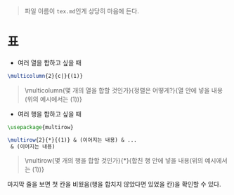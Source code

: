 > 파일 이름이 ```tex.md```인게 상당히 마음에 든다.


# 표
- 여러 열을 합하고 싶을 때
```tex
\multicolumn{2}{c|}{(1)}
```
> \multicolumn{몇 개의 열을 합할 것인가}{정렬은 어떻게?}{열 안에 넣을 내용(위의 예시에서는 (1))}


- 여러 행을 합하고 싶을 때 
```tex
\usepackage{multirow}

\multirow{2}{*}{(1)} & (이어지는 내용) & ...
 & (이어지는 내용)
```
> \multirow{몇 개의 행을 합할 것인가}{*}{합친 행 안에 넣을 내용(위의 예시에서는 (1))}

마지막 줄을 보면 첫 칸을 비웠음(행을 합치지 않았다면 있었을 칸)을 확인할 수 있다. 
